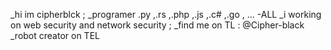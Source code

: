 _hi im cipherblck ;
_programer .py ,.rs ,.php ,.js ,.c# ,.go , ... -ALL
_i working on web security and network security ;
_find me on TL : @Cipher-black
_robot creator on TEL
